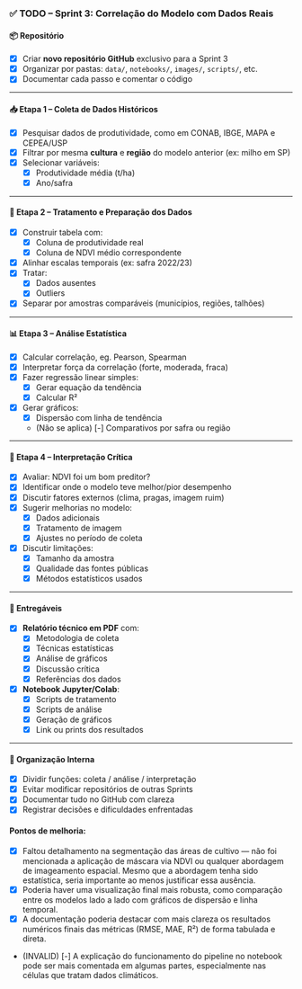### ✅ **TODO – Sprint 3: Correlação do Modelo com Dados Reais**

#### 📦 Repositório

* [x] Criar **novo repositório GitHub** exclusivo para a Sprint 3
* [x] Organizar por pastas: `data/`, `notebooks/`, `images/`, `scripts/`, etc.
* [x] Documentar cada passo e comentar o código

---

#### 📥 Etapa 1 – Coleta de Dados Históricos

* [x] Pesquisar dados de produtividade, como em CONAB, IBGE, MAPA e CEPEA/USP
* [x] Filtrar por mesma **cultura** e **região** do modelo anterior (ex: milho em SP)
* [x] Selecionar variáveis:
  * [x] Produtividade média (t/ha)
  * [x] Ano/safra

---

#### 🧹 Etapa 2 – Tratamento e Preparação dos Dados

* [x] Construir tabela com:
  * [x] Coluna de produtividade real
  * [x] Coluna de NDVI médio correspondente
* [x] Alinhar escalas temporais (ex: safra 2022/23)
* [x] Tratar:
  * [x] Dados ausentes
  * [x] Outliers
* [x] Separar por amostras comparáveis (municípios, regiões, talhões)

---

#### 📊 Etapa 3 – Análise Estatística

* [x] Calcular correlação, eg. Pearson, Spearman
* [x] Interpretar força da correlação (forte, moderada, fraca)
* [x] Fazer regressão linear simples:
  * [x] Gerar equação da tendência
  * [x] Calcular R²
* [x] Gerar gráficos:
  * [x] Dispersão com linha de tendência
  * (Não se aplica) [-] Comparativos por safra ou região

---

#### 🧠 Etapa 4 – Interpretação Crítica

* [x] Avaliar: NDVI foi um bom preditor?
* [x] Identificar onde o modelo teve melhor/pior desempenho
* [x] Discutir fatores externos (clima, pragas, imagem ruim)
* [x] Sugerir melhorias no modelo:
  * [x] Dados adicionais
  * [x] Tratamento de imagem
  * [x] Ajustes no período de coleta
* [x] Discutir limitações:
  * [x] Tamanho da amostra
  * [x] Qualidade das fontes públicas
  * [x] Métodos estatísticos usados

---

#### 📝 Entregáveis

* [x] **Relatório técnico em PDF** com:
  * [x] Metodologia de coleta
  * [x] Técnicas estatísticas
  * [x] Análise de gráficos
  * [x] Discussão crítica
  * [x] Referências dos dados
* [x] **Notebook Jupyter/Colab**:
  * [x] Scripts de tratamento
  * [x] Scripts de análise
  * [x] Geração de gráficos
  * [x] Link ou prints dos resultados

---

#### 👥 Organização Interna

* [x] Dividir funções: coleta / análise / interpretação
* [x] Evitar modificar repositórios de outras Sprints
* [x] Documentar tudo no GitHub com clareza
* [x] Registrar decisões e dificuldades enfrentadas

#### Pontos de melhoria:

- [x] Faltou detalhamento na segmentação das áreas de cultivo — não foi mencionada a aplicação de máscara via NDVI ou qualquer abordagem de imageamento espacial. Mesmo que a abordagem tenha sido estatística, seria importante ao menos justificar essa ausência.
- [x] Poderia haver uma visualização final mais robusta, como comparação entre os modelos lado a lado com gráficos de dispersão e linha temporal.
- [x] A documentação poderia destacar com mais clareza os resultados numéricos finais das métricas (RMSE, MAE, R²) de forma tabulada e direta.

- (INVALID) [-] A explicação do funcionamento do pipeline no notebook pode ser mais comentada em algumas partes, especialmente nas células que tratam dados climáticos.
